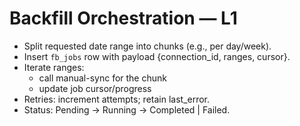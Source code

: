 # Backfill Orchestration — L1

- Split requested date range into chunks (e.g., per day/week).
- Insert `fb_jobs` row with payload {connection_id, ranges, cursor}.
- Iterate ranges:
  - call manual-sync for the chunk
  - update job cursor/progress
- Retries: increment attempts; retain last_error.
- Status: Pending -> Running -> Completed | Failed.

